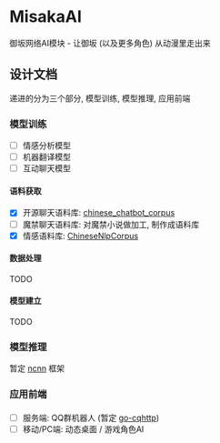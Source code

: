 # MisakaAI
御坂网络AI模块 - 让御坂 (以及更多角色) 从动漫里走出来

## 设计文档
递进的分为三个部分, 模型训练, 模型推理, 应用前端

### 模型训练
- [ ] 情感分析模型
- [ ] 机器翻译模型
- [ ] 互动聊天模型

#### 语料获取
- [x] 开源聊天语料库: [chinese_chatbot_corpus](https://github.com/codemayq/chinese_chatbot_corpus) 
- [ ] 魔禁聊天语料库: 对魔禁小说做加工, 制作成语料库
- [x] 情感语料库: [ChineseNlpCorpus](https://github.com/SophonPlus/ChineseNlpCorpus)

#### 数据处理
TODO

#### 模型建立
TODO

### 模型推理
暂定 [ncnn](https://github.com/Tencent/ncnn) 框架

### 应用前端
####
- [ ] 服务端: QQ群机器人 (暂定 [go-cqhttp](https://github.com/Mrs4s/go-cqhttp))
- [ ] 移动/PC端: 动态桌面 / 游戏角色AI
